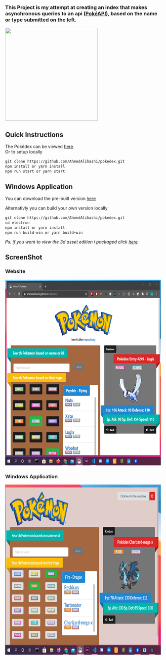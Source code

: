 ### This Project is my attempt at creating an index that makes asynchronous queries to an api ([PokéAPI](https://pokeapi.co/)), based on the name or type submitted on the left.

<img src='https://vignette.wikia.nocookie.net/glee/images/1/13/Animaatjes-pokemon-0740443.gif/revision/latest?cb=20141221183231' height='300' width='300' />

## Quick Instructions

The Pokédex can be viewed [here](https://ahmedalihashi.github.io/pokedex/).  
Or to setup locally

```
git clone https://github.com/AhmedAlihashi/pokedex.git
npm install or yarn install
npm run start or yarn start
```

## Windows Application

You can download the pre-built version [here](https://1drv.ms/u/s!AoQhMrJoJDR62ljYFqMjK4uWhrGi?e=uujtYU)

Alternativly you can build your own version locally   

```
git clone https://github.com/AhmedAlihashi/pokedex.git
cd electron
npm install or yarn install
npm run build-win or yarn build~win
```
_Ps. if you want to view the 3d asset edition i packaged click [here](https://drive.google.com/file/d/1_tnUK_Zsm0JTbYhZ0o5Sq28RZJ72NkRm/view?usp=sharing)_
## ScreenShot

### Website

<img src='./github/1.png' height='600' width='800' ></img>

### Windows Application

<img src='./github/electron1.png' height='550' width='800' ></img>
